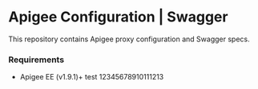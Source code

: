# Apigee Configuration | Swagger

This repository contains Apigee proxy configuration and Swagger specs.

### Requirements
- Apigee EE (v1.9.1)+
test 12345678910111213
